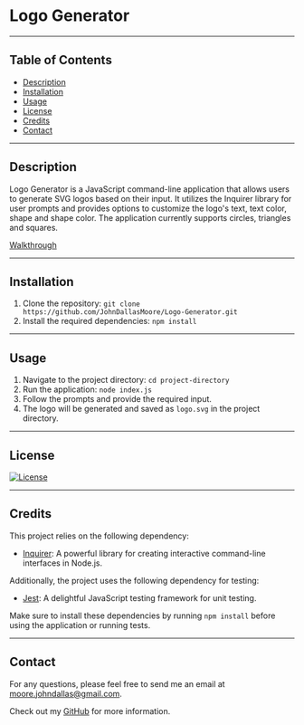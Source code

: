 # Logo Generator

---

## Table of Contents
- [Description](#description)
- [Installation](#installation)
- [Usage](#usage)
- [License](#license)
- [Credits](#credits)
- [Contact](#contact)

---

<a id='description'></a>
## Description

Logo Generator is a JavaScript command-line application that allows users to generate SVG logos based on their input. It utilizes the Inquirer library for user prompts and provides options to customize the logo's text, text color, shape and shape color. The application currently supports circles, triangles and squares.

[Walkthrough](https://drive.google.com/file/d/1K674UhCyTcu-6VcBCKZyBiBesPj9FMzy/view)

---

<a id='installation'></a>
## Installation

1. Clone the repository: `git clone https://github.com/JohnDallasMoore/Logo-Generator.git`
2. Install the required dependencies: `npm install`

---

<a id='usage'></a>
## Usage

1. Navigate to the project directory: `cd project-directory`
2. Run the application: `node index.js`
3. Follow the prompts and provide the required input.
4. The logo will be generated and saved as `logo.svg` in the project directory.

---

<a id='license'></a>
## License

[![License](https://img.shields.io/badge/License-Apache_2.0-blue.svg)](https://opensource.org/licenses/Apache-2.0)

---

<a id='credits'></a>
## Credits

This project relies on the following dependency:

- [Inquirer](https://www.npmjs.com/package/inquirer): A powerful library for creating interactive command-line interfaces in Node.js.

Additionally, the project uses the following dependency for testing:

- [Jest](https://www.npmjs.com/package/jest): A delightful JavaScript testing framework for unit testing.

Make sure to install these dependencies by running `npm install` before using the application or running tests.

---

<a id='contact'></a>
## Contact

For any questions, please feel free to send me an email at [moore.johndallas@gmail.com](mailto:moore.johndallas@gmail.com).

Check out my [GitHub](https://github.com/JohnDallasMoore/) for more information.

